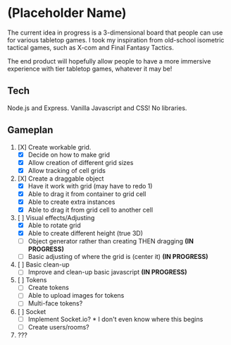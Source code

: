 # (Placeholder Name)
The current idea in progress is a 3-dimensional board that people can use for various tabletop games. I took my inspiration from old-school isometric tactical games, such as X-com and Final Fantasy Tactics.

The end product will hopefully allow people to have a more immersive experience with tier tabletop games, whatever it may be!

## Tech
Node.js and Express.
Vanilla Javascript and CSS! No libraries.

## Gameplan
1. [X] Create workable grid.
    * [X] Decide on how to make grid
    * [X] Allow creation of different grid sizes
    * [X] Allow tracking of cell grids
2. [X] Create a draggable object
     * [X] Have it work with grid (may have to redo 1)
     * [X] Able to drag it from container to grid cell
     * [X] Able to create extra instances
     * [X] Able to drag it from grid cell to another cell
3. [ ] Visual effects/Adjusting
     * [X] Able to rotate grid
     * [X] Able to create different height (true 3D)
     * [ ] Object generator rather than creating THEN dragging **(IN PROGRESS)**
     * [ ] Basic adjusting of where the grid is (center it) **(IN PROGRESS)**
4. [ ] Basic clean-up
     * [ ] Improve and clean-up basic javascript **(IN PROGRESS)**
5. [ ] Tokens
     * [ ] Create tokens
     * [ ] Able to upload images for tokens
     * [ ] Multi-face tokens?
6. [ ] Socket
     * [ ] Implement Socket.io?
           * I don't even know where this begins
     * [ ] Create users/rooms?
7. ???
